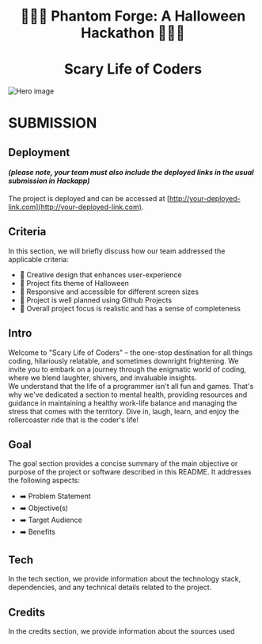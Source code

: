 <h1 align="center"><strong>🎃🎃🎃 Phantom Forge: A Halloween Hackathon 🎃🎃🎃</strong>

</h1>

<h1 align="center"><strong>Scary Life of Coders</strong></h1>

![Hero image](assets/images/side-view-of-coders-skeleton-sitting-by-laptop-an-upscaled.png)

# SUBMISSION
## Deployment
#### _(please note, your team must also include the deployed links in the usual submission in Hackapp)_
The project is deployed and can be accessed at [http://your-deployed-link.com](http://your-deployed-link.com).

## Criteria
In this section, we will briefly discuss how our team addressed the applicable criteria:

- 🎃 Creative design that enhances user-experience
- 🎃 Project fits theme of Halloween
- 🎃 Responsive and accessible for different screen sizes
- 🎃 Project is well planned using Github Projects
- 🎃 Overall project focus is realistic and has a sense of completeness

## Intro
Welcome to "Scary Life of Coders" – the one-stop destination for all things coding, hilariously relatable, and sometimes downright frightening. We invite you to embark on a journey through the enigmatic world of coding, where we blend laughter, shivers, and invaluable insights.<br>
We understand that the life of a programmer isn't all fun and games. That's why we've dedicated a section to mental health, providing resources and guidance in maintaining a healthy work-life balance and managing the stress that comes with the territory. Dive in, laugh, learn, and enjoy the rollercoaster ride that is the coder's life!

## Goal
The goal section provides a concise summary of the main objective or purpose of the project or software described in this README. It addresses the following aspects:

- ➡️ Problem Statement
- ➡️ Objective(s)
- ➡️ Target Audience
- ➡️ Benefits

## Tech
In the tech section, we provide information about the technology stack, dependencies, and any technical details related to the project.

## Credits
In the credits section, we provide information about the sources used